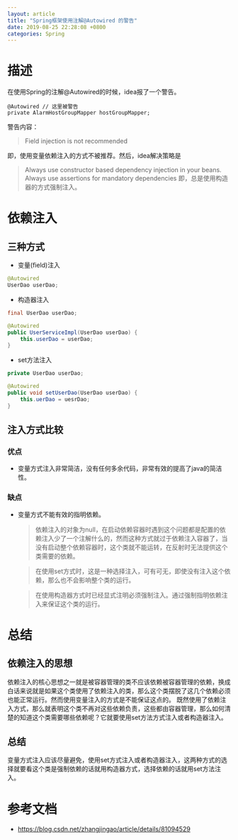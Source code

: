 ```yaml
---
layout: article
title: "Spring框架使用注解@Autowired 的警告"
date: 2019-08-25 22:28:08 +0800
categories: Spring
---
```



# 描述
在使用Spring的注解@Autowired的时候，idea报了一个警告。

```
@Autowired // 这里被警告
private AlarmHostGroupMapper hostGroupMapper;
```

警告内容：
> Field injection is not recommended

即，使用变量依赖注入的方式不被推荐。然后，idea解决策略是
> Always use constructor based dependency injection in your beans. Always use assertions for mandatory dependencies
即，总是使用构造器的方式强制注入。

# 依赖注入

## 三种方式

- 变量(field)注入
``` java
@Autowired
UserDao userDao;
```
- 构造器注入
```java
final UserDao userDao;

@Autowired
public UserServiceImpl(UserDao userDao) {
    this.userDao = userDao;
}
```
- set方法注入

```java
private UserDao userDao;

@Autowired
public void setUserDao(UserDao userDao) {
    this.uerDao = uesrDao;
}
```

## 注入方式比较

### 优点
- 变量方式注入非常简洁，没有任何多余代码，非常有效的提高了java的简洁性。

### 缺点
- 变量方式不能有效的指明依赖。
    > 依赖注入的对象为null，在启动依赖容器时遇到这个问题都是配置的依赖注入少了一个注解什么的，然而这种方式就过于依赖注入容器了，当没有启动整个依赖容器时，这个类就不能运转，在反射时无法提供这个类需要的依赖。 

    > 在使用set方式时，这是一种选择注入，可有可无，即使没有注入这个依赖，那么也不会影响整个类的运行。 

    > 在使用构造器方式时已经显式注明必须强制注入。通过强制指明依赖注入来保证这个类的运行。



# 总结
## 依赖注入的思想

依赖注入的核心思想之一就是被容器管理的类不应该依赖被容器管理的依赖，换成白话来说就是如果这个类使用了依赖注入的类，那么这个类摆脱了这几个依赖必须也能正常运行。然而使用变量注入的方式是不能保证这点的。 
既然使用了依赖注入方式，那么就表明这个类不再对这些依赖负责，这些都由容器管理，那么如何清楚的知道这个类需要哪些依赖呢？它就要使用set方法方式注入或者构造器注入。

## 总结
变量方式注入应该尽量避免，使用set方式注入或者构造器注入，这两种方式的选择就要看这个类是强制依赖的话就用构造器方式，选择依赖的话就用set方法注入。

# 参考文档

- https://blog.csdn.net/zhangjingao/article/details/81094529
